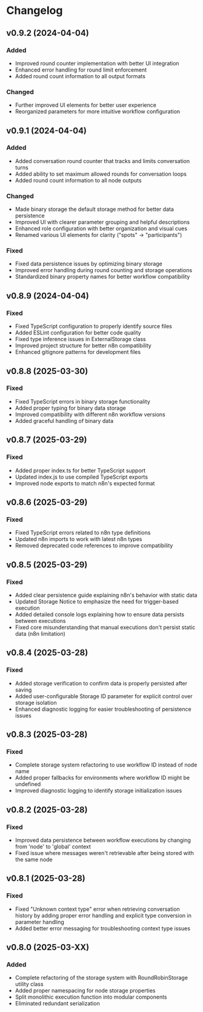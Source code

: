 # Changelog

## v0.9.2 (2024-04-04)
### Added
- Improved round counter implementation with better UI integration
- Enhanced error handling for round limit enforcement
- Added round count information to all output formats

### Changed
- Further improved UI elements for better user experience
- Reorganized parameters for more intuitive workflow configuration

## v0.9.1 (2024-04-04)
### Added
- Added conversation round counter that tracks and limits conversation turns
- Added ability to set maximum allowed rounds for conversation loops
- Added round count information to all node outputs

### Changed
- Made binary storage the default storage method for better data persistence
- Improved UI with clearer parameter grouping and helpful descriptions
- Enhanced role configuration with better organization and visual cues
- Renamed various UI elements for clarity ("spots" -> "participants")

### Fixed
- Fixed data persistence issues by optimizing binary storage
- Improved error handling during round counting and storage operations
- Standardized binary property names for better workflow compatibility

## v0.8.9 (2024-04-04)
### Fixed
- Fixed TypeScript configuration to properly identify source files
- Added ESLint configuration for better code quality
- Fixed type inference issues in ExternalStorage class
- Improved project structure for better n8n compatibility
- Enhanced gitignore patterns for development files

## v0.8.8 (2025-03-30)
### Fixed
- Fixed TypeScript errors in binary storage functionality
- Added proper typing for binary data storage
- Improved compatibility with different n8n workflow versions
- Added graceful handling of binary data

## v0.8.7 (2025-03-29)
### Fixed
- Added proper index.ts for better TypeScript support
- Updated index.js to use compiled TypeScript exports
- Improved node exports to match n8n's expected format

## v0.8.6 (2025-03-29)
### Fixed
- Fixed TypeScript errors related to n8n type definitions
- Updated n8n imports to work with latest n8n types
- Removed deprecated code references to improve compatibility

## v0.8.5 (2025-03-29)
### Fixed
- Added clear persistence guide explaining n8n's behavior with static data
- Updated Storage Notice to emphasize the need for trigger-based execution
- Added detailed console logs explaining how to ensure data persists between executions
- Fixed core misunderstanding that manual executions don't persist static data (n8n limitation)

## v0.8.4 (2025-03-28)
### Fixed
- Added storage verification to confirm data is properly persisted after saving
- Added user-configurable Storage ID parameter for explicit control over storage isolation
- Enhanced diagnostic logging for easier troubleshooting of persistence issues

## v0.8.3 (2025-03-28)
### Fixed
- Complete storage system refactoring to use workflow ID instead of node name
- Added proper fallbacks for environments where workflow ID might be undefined
- Improved diagnostic logging to identify storage initialization issues

## v0.8.2 (2025-03-28)
### Fixed
- Improved data persistence between workflow executions by changing from 'node' to 'global' context
- Fixed issue where messages weren't retrievable after being stored with the same node

## v0.8.1 (2025-03-28)
### Fixed
- Fixed "Unknown context type" error when retrieving conversation history by adding proper error handling and explicit type conversion in parameter handling
- Added better error messaging for troubleshooting context type issues

## v0.8.0 (2025-03-XX)
### Added
- Complete refactoring of the storage system with RoundRobinStorage utility class
- Added proper namespacing for node storage properties
- Split monolithic execution function into modular components
- Eliminated redundant serialization 